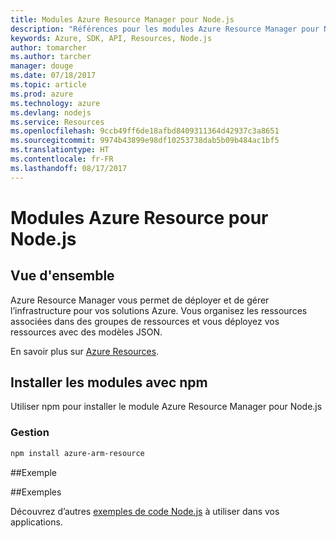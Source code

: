 ```yaml
---
title: Modules Azure Resource Manager pour Node.js
description: "Références pour les modules Azure Resource Manager pour Node.js"
keywords: Azure, SDK, API, Resources, Node.js
author: tomarcher
ms.author: tarcher
manager: douge
ms.date: 07/18/2017
ms.topic: article
ms.prod: azure
ms.technology: azure
ms.devlang: nodejs
ms.service: Resources
ms.openlocfilehash: 9ccb49ff6de18afbd8409311364d42937c3a8651
ms.sourcegitcommit: 9974b43899e98df10253738dab5b09b484ac1bf5
ms.translationtype: HT
ms.contentlocale: fr-FR
ms.lasthandoff: 08/17/2017
---
```

# <a name="azure-resource-modules-for-nodejs"></a>Modules Azure Resource pour Node.js

## <a name="overview"></a>Vue d'ensemble

Azure Resource Manager vous permet de déployer et de gérer l’infrastructure pour vos solutions Azure. Vous organisez les ressources associées dans des groupes de ressources et vous déployez vos ressources avec des modèles JSON.

En savoir plus sur [Azure Resources](https://docs.microsoft.com/azure/azure-resource-manager/).

## <a name="install-the-modules-with-npm"></a>Installer les modules avec npm

Utiliser npm pour installer le module Azure Resource Manager pour Node.js

### <a name="management"></a>Gestion

```bash
npm install azure-arm-resource
```

##<a name="example"></a>Exemple

##<a name="samples"></a>Exemples

Découvrez d’autres [exemples de code Node.js](https://azure.microsoft.com/resources/samples/?platform=nodejs) à utiliser dans vos applications.
